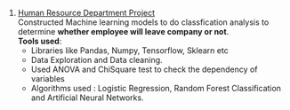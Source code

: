 1. [Human Resource Department Project](https://github.com/ayushs0911/Projects/blob/main/Business%20Case%20Studies/HR%20Department%3A%20Attrition%20Prediction.ipynb) <br>
  Constructed Machine learning models to do classfication analysis to determine **whether employee will leave company or not**.<br>
  **Tools used**:
    - Libraries like Pandas, Numpy, Tensorflow, Sklearn etc 
    - Data Exploration and Data cleaning. 
    - Used ANOVA and ChiSquare test to check the dependency of variables 
    - Algorithms used : Logistic Regression, Random Forest Classification and Artificial Neural Networks. 

